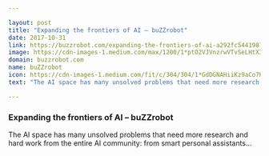 ```yaml
---

layout: post
title: "Expanding the frontiers of AI – buZZrobot"
date: 2017-10-31
link: https://buzzrobot.com/expanding-the-frontiers-of-ai-a292fc544198?source=rss------machine_learning-5
image: https://cdn-images-1.medium.com/max/1200/1*ptO2VJVnzrwVTvSeLHtX3A.png
domain: buzzrobot.com
name: buZZrobot
icon: https://cdn-images-1.medium.com/fit/c/304/304/1*GdDGNAHiiKz9aCo7HKLu3w.jpeg
text: "The AI space has many unsolved problems that need more research and hard work from the entire AI community: from smart personal assistants…"

---
```


### Expanding the frontiers of AI – buZZrobot

The AI space has many unsolved problems that need more research and hard work from the entire AI community: from smart personal assistants…